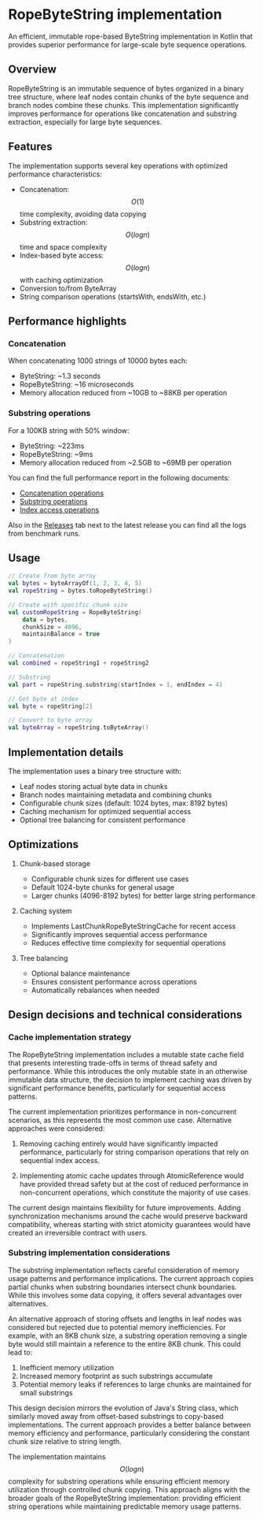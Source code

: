 # RopeByteString implementation

An efficient, immutable rope-based ByteString implementation in Kotlin that provides superior performance for large-scale byte sequence operations.

## Overview

RopeByteString is an immutable sequence of bytes organized in a binary tree structure, where leaf nodes contain chunks of the byte sequence and branch nodes combine these chunks. This implementation significantly improves performance for operations like concatenation and substring extraction, especially for large byte sequences.

## Features

The implementation supports several key operations with optimized performance characteristics:

- Concatenation: $$O(1)$$ time complexity, avoiding data copying
- Substring extraction: $$O(log n)$$ time and space complexity
- Index-based byte access: $$O(log n)$$ with caching optimization
- Conversion to/from ByteArray
- String comparison operations (startsWith, endsWith, etc.)

## Performance highlights

### Concatenation
When concatenating 1000 strings of 10000 bytes each:
- ByteString: ~1.3 seconds
- RopeByteString: ~16 microseconds
- Memory allocation reduced from ~10GB to ~88KB per operation

### Substring operations
For a 100KB string with 50% window:
- ByteString: ~223ms
- RopeByteString: ~9ms
- Memory allocation reduced from ~2.5GB to ~69MB per operation

You can find the full performance report in the following documents:
- [Concatenation operations](performance-analysis-concatenation.md)
- [Substring operations](performance-analysis-substring.md)
- [Index access operations](performance-analysis-index-access.md)

Also in the [Releases](https://github.com/DmitryNekrasov/RopeByteString/releases) tab next to the latest release you can find all the logs from benchmark runs.

## Usage

```kotlin
// Create from byte array
val bytes = byteArrayOf(1, 2, 3, 4, 5)
val ropeString = bytes.toRopeByteString()

// Create with specific chunk size
val customRopeString = RopeByteString(
    data = bytes,
    chunkSize = 4096,
    maintainBalance = true
)

// Concatenation
val combined = ropeString1 + ropeString2

// Substring
val part = ropeString.substring(startIndex = 1, endIndex = 4)

// Get byte at index
val byte = ropeString[2]

// Convert to byte array
val byteArray = ropeString.toByteArray()
```

## Implementation details

The implementation uses a binary tree structure with:
- Leaf nodes storing actual byte data in chunks
- Branch nodes maintaining metadata and combining chunks
- Configurable chunk sizes (default: 1024 bytes, max: 8192 bytes)
- Caching mechanism for optimized sequential access
- Optional tree balancing for consistent performance

## Optimizations

1. Chunk-based storage
    - Configurable chunk sizes for different use cases
    - Default 1024-byte chunks for general usage
    - Larger chunks (4096-8192 bytes) for better large string performance

2. Caching system
    - Implements LastChunkRopeByteStringCache for recent access
    - Significantly improves sequential access performance
    - Reduces effective time complexity for sequential operations

3. Tree balancing
    - Optional balance maintenance
    - Ensures consistent performance across operations
    - Automatically rebalances when needed

## Design decisions and technical considerations

### Cache implementation strategy

The RopeByteString implementation includes a mutable state cache field that presents interesting trade-offs in terms of thread safety and performance. While this introduces the only mutable state in an otherwise immutable data structure, the decision to implement caching was driven by significant performance benefits, particularly for sequential access patterns.

The current implementation prioritizes performance in non-concurrent scenarios, as this represents the most common use case. Alternative approaches were considered:

1. Removing caching entirely would have significantly impacted performance, particularly for string comparison operations that rely on sequential index access.

2. Implementing atomic cache updates through AtomicReference would have provided thread safety but at the cost of reduced performance in non-concurrent operations, which constitute the majority of use cases.

The current design maintains flexibility for future improvements. Adding synchronization mechanisms around the cache would preserve backward compatibility, whereas starting with strict atomicity guarantees would have created an irreversible contract with users.

### Substring implementation considerations

The substring implementation reflects careful consideration of memory usage patterns and performance implications. The current approach copies partial chunks when substring boundaries intersect chunk boundaries. While this involves some data copying, it offers several advantages over alternatives.

An alternative approach of storing offsets and lengths in leaf nodes was considered but rejected due to potential memory inefficiencies. For example, with an 8KB chunk size, a substring operation removing a single byte would still maintain a reference to the entire 8KB chunk. This could lead to:

1. Inefficient memory utilization
2. Increased memory footprint as such substrings accumulate
3. Potential memory leaks if references to large chunks are maintained for small substrings

This design decision mirrors the evolution of Java's String class, which similarly moved away from offset-based substrings to copy-based implementations. The current approach provides a better balance between memory efficiency and performance, particularly considering the constant chunk size relative to string length.

The implementation maintains $$O(log n)$$ complexity for substring operations while ensuring efficient memory utilization through controlled chunk copying. This approach aligns with the broader goals of the RopeByteString implementation: providing efficient string operations while maintaining predictable memory usage patterns.